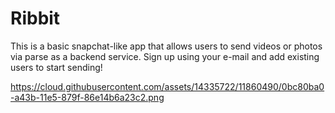 # Ribbit

This is a basic snapchat-like app that allows users to send videos or photos via parse as a backend service. Sign up using your e-mail and add existing users to start sending!

https://cloud.githubusercontent.com/assets/14335722/11860490/0bc80ba0-a43b-11e5-879f-86e14b6a23c2.png
